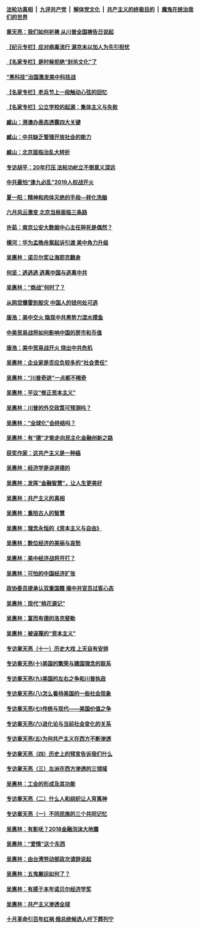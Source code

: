 ####  [法轮功真相](../../../../basic/blob/master/README.md?t=07061402) &nbsp;|&nbsp; [九评共产党](../../../../9ping.md/blob/master/README.md?t=07061402) &nbsp;|&nbsp; [解体党文化](../../../../jtdwh.md/blob/master/README.md?t=07061402)  &nbsp;|&nbsp; [共产主义的终极目的](../../../../gczydzjmd.md/blob/master/README.md?t=07061402) &nbsp;|&nbsp; [魔鬼在统治我们的世界](../../../../mgztzwmdsj.md/blob/master/README.md?t=07061402) 

#### [章天亮：我们如何祈祷 从川普全国祷告日说起](../pages/nsc423/n11944627.md?t=07061402) 

#### [【纪元专栏】应对病毒流行 渥京未以加人为先引担忧](../pages/nsc423/n11875714.md?t=07061402) 

#### [【名家专栏】是时候拒绝“封杀文化”了](../pages/nsc423/n11814093.md?t=07061402) 

#### [“黑科技”治国激发美中科技战](../pages/nsc423/n11638056.md?t=07061402) 

#### [【名家专栏】老兵节上一段触动心弦的回忆](../pages/nsc423/n11646016.md?t=07061402) 

#### [【名家专栏】公立学校的起源：集体主义与失败](../pages/nsc423/n11601833.md?t=07061402) 

#### [臧山：港澳办表态透露四大关键](../pages/nsc423/n11421628.md?t=07061402) 

#### [臧山：中共缺乏管理开放社会的能力](../pages/nsc423/n11407457.md?t=07061402) 

#### [臧山：北京面临治乱大转折](../pages/nsc423/n11406895.md?t=07061402) 

#### [专访胡平：20年打压 法轮功屹立不倒意义深远](../pages/nsc423/n11398800.md?t=07061402) 

#### [中共最怕“逢九必乱”2019人权战开火](../pages/nsc423/n11385248.md?t=07061402) 

#### [夏一阳：精神和肉体灭绝的手段—转化洗脑](../pages/nsc423/n11368250.md?t=07061402) 

#### [六月风云激变 北京当局面临三条路](../pages/nsc423/n11313668.md?t=07061402) 

#### [许茹：南京公安大数据中心主任猝死是偶然？](../pages/nsc423/n11064744.md?t=07061402) 

#### [横河：华为孟晚舟案起诉引渡 美中角力升级](../pages/nsc423/n11027230.md?t=07061402) 

#### [吴惠林：诺贝尔奖让海耶克翻身](../pages/nsc423/n10890049.md?t=07061402) 

#### [何坚：逃逃逃 逃离中国与逃离中共](../pages/nsc423/n10592891.md?t=07061402) 

#### [吴惠林：“商战”何时了？](../pages/nsc423/n10573558.md?t=07061402) 

#### [从网贷爆雷到股灾 中国人的钱何处可逃](../pages/nsc423/n10572800.md?t=07061402) 

#### [唐浩：美中交火 隐现中共黑势力混水摸鱼](../pages/nsc423/n10544040.md?t=07061402) 

#### [中美贸易战将如何影响中国的房市和币值](../pages/nsc423/n10543697.md?t=07061402) 

#### [唐浩：美中贸易战开火 烧出中共危机](../pages/nsc423/n10540126.md?t=07061402) 

#### [吴惠林：企业家是否应负较多的“社会责任”](../pages/nsc423/n10535022.md?t=07061402) 

#### [吴惠林：“川普奇迹”一点都不稀奇](../pages/nsc423/n10512808.md?t=07061402) 

#### [吴惠林：平议“修正资本主义”](../pages/nsc423/n10495724.md?t=07061402) 

#### [吴惠林：川普的外交政策可预测吗？](../pages/nsc423/n10462387.md?t=07061402) 

#### [吴惠林：“全球化”会终结吗？](../pages/nsc423/n10452838.md?t=07061402) 

#### [吴惠林：有“德”才能走向民主化金融创新之路](../pages/nsc423/n10432292.md?t=07061402) 

#### [获奖作家：这共产主义是一种癌](../pages/nsc423/n10431541.md?t=07061402) 

#### [吴惠林：经济学是讲道德的](../pages/nsc423/n10398014.md?t=07061402) 

#### [吴惠林：发挥“金融智慧”，让人生更美好](../pages/nsc423/n10375019.md?t=07061402) 

#### [吴惠林：共产主义的真相](../pages/nsc423/n10351394.md?t=07061402) 

#### [吴惠林：重拾古人的智慧](../pages/nsc423/n10337691.md?t=07061402) 

#### [吴惠林：理念永恒的《资本主义与自由》](../pages/nsc423/n10316274.md?t=07061402) 

#### [吴惠林：数位经济的美丽与哀愁](../pages/nsc423/n10292946.md?t=07061402) 

#### [吴惠林：美中经济战将开打？](../pages/nsc423/n10258825.md?t=07061402) 

#### [吴惠林：可怕的中国经济扩张](../pages/nsc423/n10219147.md?t=07061402) 

#### [政协委员提承认双重国籍 揭中共官员过客心态](../pages/nsc423/n10208809.md?t=07061402) 

#### [吴惠林：现代“桃花源记”](../pages/nsc423/n10185234.md?t=07061402) 

#### [吴惠林：富而有德的洛克斐勒](../pages/nsc423/n10142264.md?t=07061402) 

#### [吴惠林：被诬蔑的“资本主义”](../pages/nsc423/n10124816.md?t=07061402) 

#### [专访章天亮（十一）历史大戏 上天自有安排](../pages/nsc423/n10094905.md?t=07061402) 

#### [专访章天亮(十)美国的繁荣与建国理念的联系](../pages/nsc423/n10094899.md?t=07061402) 

#### [专访章天亮(九)美国的左右之争和川普执政](../pages/nsc423/n10094889.md?t=07061402) 

#### [专访章天亮(八)怎么看待美国的一些社会现象](../pages/nsc423/n10094857.md?t=07061402) 

#### [专访章天亮(七)传统与现代——美国价值之争](../pages/nsc423/n10093140.md?t=07061402) 

#### [专访章天亮(六)进化论与当前社会变化的关系](../pages/nsc423/n10092036.md?t=07061402) 

#### [专访章天亮(五)为何共产主义在西方不断渗透](../pages/nsc423/n10083620.md?t=07061402) 

#### [专访章天亮（四）历史上的预言告诉我们什么](../pages/nsc423/n10083606.md?t=07061402) 

#### [专访章天亮（三）左派在西方渗透的三领域](../pages/nsc423/n10081115.md?t=07061402) 

#### [吴惠林：工会的形成及其功能](../pages/nsc423/n10080633.md?t=07061402) 

#### [专访章天亮（二）什么人和组织让人背离神](../pages/nsc423/n10076637.md?t=07061402) 

#### [专访章天亮（一）不同民族的三个共同记忆](../pages/nsc423/n10074188.md?t=07061402) 

#### [吴惠林：有影呒？2018金融泡沫大地震](../pages/nsc423/n10040534.md?t=07061402) 

#### [吴惠林：“爱情”这个东西](../pages/nsc423/n10019423.md?t=07061402) 

#### [吴惠林：由台湾劳动部政次请辞说起](../pages/nsc423/n9979679.md?t=07061402) 

#### [吴惠林：五鬼搬运如何了？](../pages/nsc423/n9925338.md?t=07061402) 

#### [吴惠林：有感于本年诺贝尔经济学奖](../pages/nsc423/n9871883.md?t=07061402) 

#### [吴惠林：共产主义渗透全球](../pages/nsc423/n9812748.md?t=07061402) 

#### [十月革命引百年红祸 俄总统候选人吁下葬列宁](../pages/nsc423/n9810182.md?t=07061402) 

